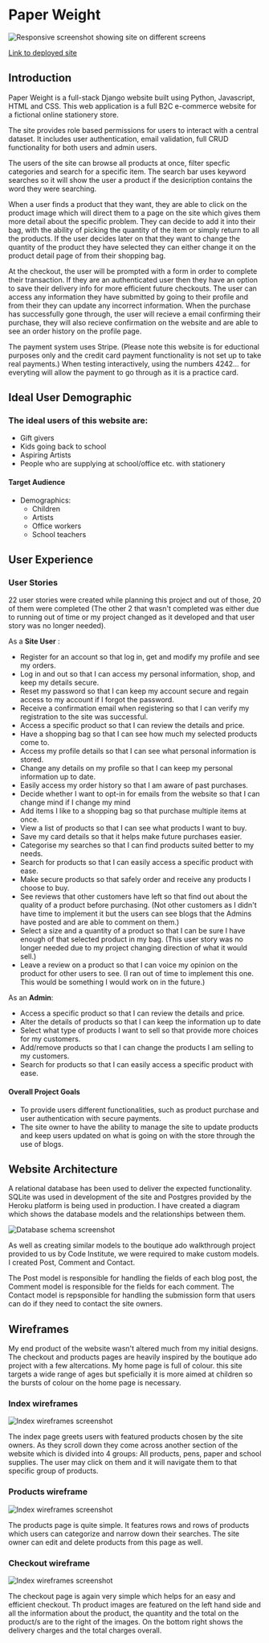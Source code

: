 # Paper Weight

![Responsive screenshot showing site on different screens](media/readme-images/paper-weight.png)

[Link to deployed site](https://paper-weight.herokuapp.com/)

## Introduction

Paper Weight is a full-stack Django website built using Python, Javascript, HTML and CSS. This web application is a full B2C e-commerce website for a fictional online stationery store. 

The site provides role based permissions for users to interact with a central dataset. It includes user authentication, email validation, full CRUD functionality for both users and admin users.

The users of the site can browse all products at once, filter specfic categories and search for a specific item. The search bar uses keyword searches so it will show the user a product if the desicription contains the word they were searching.

When a user finds a product that they want, they are able to click on the product image which will direct them to a page on the site which gives them more detail about the specific problem. They can decide to add it into their bag, with the ability of picking the quantity of the item or simply return to all the products. If the user decides later on that they want to change the quantity of the product they have selected they can either change it on the product detail page of from their shopping bag. 

At the checkout, the user will be prompted with a form in order to complete their transaction. If they are an authenticated user then they have an option to save their delivery info for more efficient future checkouts. The user can access any information they have submitted by going to their profile and from their they can update any incorrect information. When the purchase has successfully gone through, the user will recieve a email confirming their purchase, they will also recieve confirmation on the website and are able to see an order history on the profile page.

The payment system uses Stripe. (Please note this website is for eductional purposes only and the credit card payment functionality is not set up to take real payments.) When testing interactively, using the numbers 4242... for everyting will allow the payment to go through as it is a practice card.

## Ideal User Demographic 

### The ideal users of this website are:
- Gift givers
- Kids going back to school 
- Aspiring Artists
- People who are supplying at school/office etc. with stationery

#### Target Audience
- Demographics:
    - Children
    - Artists 
    - Office workers 
    - School teachers

## User Experience

### User Stories 

22 user stories were created while planning this project and out of those, 20 of them were completed (The other 2 that wasn't completed was either due to running out of time or my project changed as it developed and that user story was no longer needed).

As a **Site User** :

- Register for an account so that log in, get and modify my profile and see my orders.
-  Log in and out so that I can access my personal information, shop, and keep my details secure.
- Reset my password so that I can keep my account secure and regain access to my account if I forgot the password.
- Receive a confirmation email when registering so that I can verify my registration to the site was successful.
- Access a specific product so that I can review the details and price.
- Have a shopping bag so that I can see how much my selected products come to.
- Access my profile details so that I can see what personal information is stored.
- Change any details on my profile so that I can keep my personal information up to date.
- Easily access my order history so that I am aware of past purchases.
- Decide whether I want to opt-in for emails from the website so that I can change mind if I change my mind
- Add items I like to a shopping bag so that purchase multiple items at once.
- View a list of products so that I can see what products I want to buy.
- Save my card details so that it helps make future purchases easier.
- Categorise my searches so that I can find products suited better to my needs.
- Search for products so that I can easily access a specific product with ease.
- Make secure products so that safely order and receive any products I choose to buy.
- See reviews that other customers have left so that find out about the quality of a product before purchasing. (Not other customers as I didn't have time to implement it but the users can see blogs that the Admins have posted and are able to comment on them.)
- Select a size and a quantity of a product so that I can be sure I have enough of that selected product in my bag. (This user story was no longer needed due to my project changing direction of what it would sell.)
- Leave a review on a product so that I can voice my opinion on the product for other users to see. (I ran out of time to implement this one. This would be something I would work on in the future.)


As an **Admin**:
- Access a specific product so that I can review the details and price.
-  Alter the details of products so that I can keep the information up to date
- Select what type of products I want to sell so that provide more choices for my customers.
- Add/remove products so that I can change the products I am selling to my customers.
- Search for products so that I can easily access a specific product with ease.

#### Overall Project Goals 
- To provide users different functionalities, such as product purchase and user authentication with secure payments.
- The site owner to have the ability to manage the site to update products and keep users updated on what is going on with the store through the use of blogs.

## Website Architecture 

A relational database has been used to deliver the expected functionality. SQLite was used in development of the site and Postgres provided by the Heroku platform is being used in production. I have created a diagram which shows the database models and the relationships between them. 

![Database schema screenshot](media/readme-images/database.png)

As well as creating similar models to the boutique ado walkthrough project provided to us by Code Institute, we were required to make custom models. I created Post, Comment and Contact.

The Post model is responsible for handling the fields of each blog post, the Comment model is responsible for the fields for each comment. The Contact model is repsponsible for handling the submission form that users can do if they need to contact the site owners.

## Wireframes 

My end product of the website wasn't altered much from my initial designs. The checkout and products pages are heavily inspired by the boutique ado project with a few altercations. My home page is full of colour. this site targets a wide range of ages but speficially it is more aimed at children so the bursts of colour on the home page is necessary. 

### Index wireframes

![Index wireframes screenshot](media/readme-images/index-wf.png)

The index page greets users with featured products chosen by the site owners. As they scroll down they come across another section of the website which is divided into 4 groups: All products, pens, paper and school supplies. The user may click on them and it will navigate them to that specific group of products.

### Products wireframe

![Index wireframes screenshot](media/readme-images/product-wf.png)

The products page is quite simple. It features rows and rows of products which users can categorize and narrow down their searches. The site owner can edit and delete products from this page as well.  

### Checkout wireframe

![Index wireframes screenshot](media/readme-images/checkout-wf.png)

The checkout page is again very simple which helps for an easy and efficient checkout. Th product images are featured on the left hand side and all the information about the product, the quantity and the total on the product/s are to the right of the images. On the bottom right shows the delivery charges and the total charges overall.